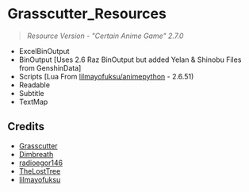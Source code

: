 # Grasscutter_Resources
> <em>Resource Version - "Certain Anime Game" 2.7.0</em>

- ExcelBinOutput
- BinOutput [Uses 2.6 Raz BinOutput but added Yelan & Shinobu Files from GenshinData]
- Scripts [Lua From [lilmayofuksu/animepython](https://github.com/lilmayofuksu/animepython) - 2.6.51)
- Readable
- Subtitle
- TextMap




## Credits 

 - [Grasscutter](https://github.com/Grasscutters/Grasscutter) <br/>
 - [Dimbreath](https://github.com/Dimbreath) <br/>
 - [radioegor146](https://github.com/radioegor146) <br/>
 - [TheLostTree](https://github.com/TheLostTree) <br/>
 - [lilmayofuksu](https://github.com/lilmayofuksu/animepython)
